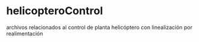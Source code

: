 # helicopteroControl
archivos relacionados al control de planta helicóptero con linealización por realimentación
